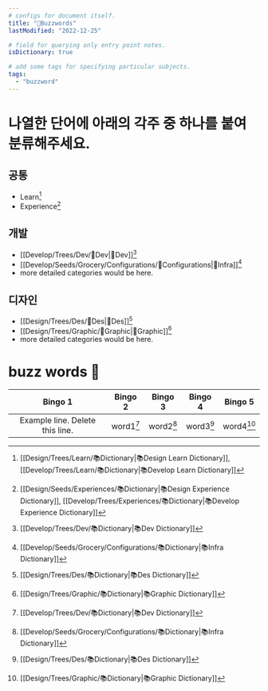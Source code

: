 ```yaml
---
# configs for document itself.
title: "🐝Buzzwords"
lastModified: "2022-12-25"

# field for querying only entry point notes.
isDictionary: true

# add some tags for specifying particular subjects.
tags:
  - "buzzword"
---
```

# 나열한 단어에 아래의 각주 중 하나를 붙여 분류해주세요.
## 공통
- Learn[^learn]
- Experience[^experience]

## 개발
- [[Develop/Trees/Dev/🎉Dev|🎉Dev]][^dev]
- [[Develop/Seeds/Grocery/Configurations/🎉Configurations|🎉Infra]][^infra]
- more detailed categories would be here.

## 디자인
- [[Design/Trees/Des/🎉Des|🎉Des]][^des]
- [[Design/Trees/Graphic/🎉Graphic|🎉Graphic]][^graphic]
- more detailed categories would be here.

# buzz words 🐝
|   Bingo 1   |    Bingo 2    |   Bingo 3   |     Bingo 4     | Bingo 5 |
|:-----------:|:-------------:|:-----------:|:---------------:|:-------:|
| Example line. Delete this line. | word1[^dev] | word2[^infra] | word3[^des] | word4[^graphic] |



[^learn]: [[Design/Trees/Learn/📚Dictionary|📚Design Learn Dictionary]], [[Develop/Trees/Learn/📚Dictionary|📚Develop Learn Dictionary]]
[^experience]: [[Design/Seeds/Experiences/📚Dictionary|📚Design Experience Dictionary]], [[Develop/Trees/Experiences/📚Dictionary|📚Develop Experience Dictionary]]

[^dev]: [[Develop/Trees/Dev/📚Dictionary|📚Dev Dictionary]]
[^infra]: [[Develop/Seeds/Grocery/Configurations/📚Dictionary|📚Infra Dictionary]]

[^des]: [[Design/Trees/Des/📚Dictionary|📚Des Dictionary]]
[^graphic]: [[Design/Trees/Graphic/📚Dictionary|📚Graphic Dictionary]]
